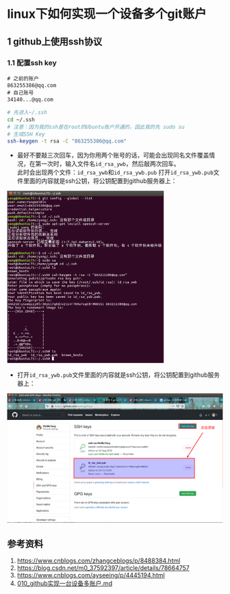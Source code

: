 # linux下如何实现一个设备多个git账户  


## 1 github上使用ssh协议  
### 1.1 配置ssh key   
```shell
# 之前的账户
863255386@qq.com
# 自己账号
34140...@qq.com
```
```bash
# 先进入~/.ssh
cd ~/.ssh 
# 注意：因为我的ssh是在root的Ubuntu账户开通的，因此我的先 sudo su  
# 生成SSH Key 
ssh-keygen -t rsa -C "863255386@qq.com"
```

- 最好不要敲三次回车，因为你用两个账号的话，可能会出现同名文件覆盖情况，在第一次时，输入文件名`id_rsa_ywb`，然后敲两次回车。  
此时会出现两个文件：`id_rsa_ywb`和`id_rsa_ywb.pub`
打开`id_rsa_ywb.pub`文件里面的内容就是ssh公钥，将公钥配置到github服务器上：  
<img src="./img/43-1.png" alt="43-1" style="zoom:50%;" />   

- 打开`id_rsa_ywb.pub`文件里面的内容就是ssh公钥，将公钥配置到github服务器上：  

<img src="./img/43-2.png" alt="43-2" style="zoom:50%;" />   











## 参考资料  
1. https://www.cnblogs.com/zhangceblogs/p/8488384.html    
2. https://blog.csdn.net/m0_37592397/article/details/78664757   
3. https://www.cnblogs.com/ayseeing/p/4445194.html   
4. [010_github实现一台设备多账户.md](./010_github实现一台设备多账户.md)  

